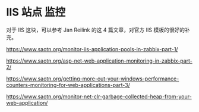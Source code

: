 # IIS  站点 监控




对于 IIS 这块，可以参考 Jan Reilink 的这 4 篇文章，对官方 IIS 模板的很好的补充。

https://www.saotn.org/monitor-iis-application-pools-in-zabbix-part-1/

https://www.saotn.org/asp-net-web-application-monitoring-in-zabbix-part-2/

https://www.saotn.org/getting-more-out-your-windows-performance-counters-monitoring-for-web-applications-part-3/



https://www.saotn.org/monitor-net-clr-garbage-collected-heap-from-your-web-application/